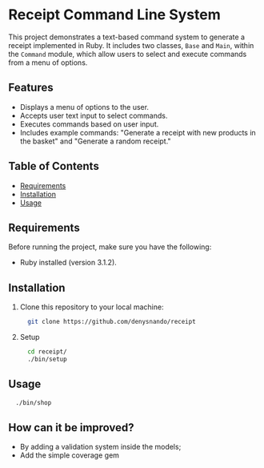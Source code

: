 # Receipt Command Line System

This project demonstrates a text-based command system to generate a receipt implemented in Ruby. It includes two classes, `Base` and `Main`, within the `Command` module, which allow users to select and execute commands from a menu of options.

## Features

- Displays a menu of options to the user.
- Accepts user text input to select commands.
- Executes commands based on user input.
- Includes example commands: "Generate a receipt with new products in the basket" and "Generate a random receipt."

## Table of Contents

- [Requirements](#requirements)
- [Installation](#installation)
- [Usage](#usage)

## Requirements

Before running the project, make sure you have the following:

- Ruby installed (version 3.1.2).

## Installation

1. Clone this repository to your local machine:

   ```bash
     git clone https://github.com/denysnando/receipt
   ```
2. Setup
   ```bash
     cd receipt/
     ./bin/setup
   ```

## Usage
  ```bash
    ./bin/shop
  ```

## How can it be improved?
- By adding a validation system inside the models;
- Add the simple coverage gem

